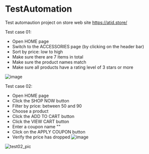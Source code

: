# TestAutomation
Test automaution project on store web site https://atid.store/

Test case 01:
-	Open HOME page
-	Switch to the ACCESSORIES page (by clicking on the header bar)
-	Sort by price: low to high
-	Make sure there are 7 items in total
-	Make sure the product names match
-	Make sure all products have a rating level of 3 stars or more

![image](https://user-images.githubusercontent.com/106435061/180665277-e2fb3baf-36c3-4cce-af69-f56c19274c38.png)

Test case 02:
-	Open HOME page
- Click the SHOP NOW button
- Filter by price: between 50 and 90
- Choose a product
- Click the ADD TO CART button
- Click the VIEW CART button
- Enter a coupon name ""
- Click on the APPLY COUPON button
- Verify the price has dropped
![image](https://user-images.githubusercontent.com/106435061/180665629-fa940ac8-5184-48dd-8805-00c04d2a75d5.png)

![test02_pic](https://user-images.githubusercontent.com/106435061/180665645-b6d70e3e-9140-4eea-99ca-67281fdf535a.JPG)

